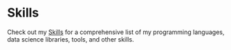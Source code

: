 # Skills
Check out my [Skills](https://github.com/dhrubhajong/Skills) for a comprehensive list of my programming languages, data science libraries, tools, and other skills.

